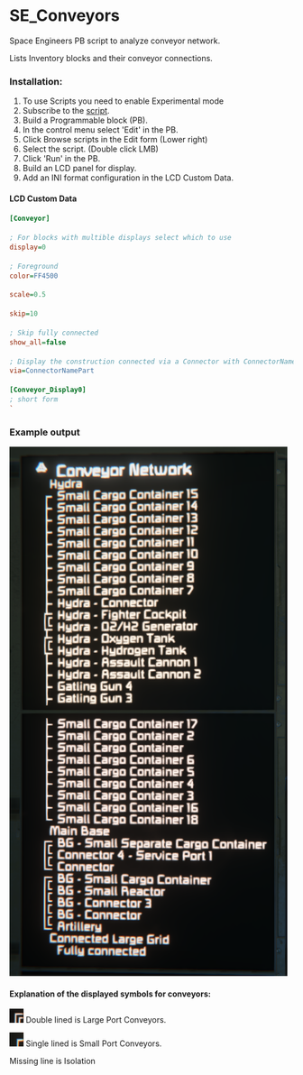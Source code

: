 # SE_Conveyors
Space Engineers PB script to analyze conveyor network.

Lists Inventory blocks and their conveyor connections.

### Installation:

1. To use Scripts you need to enable Experimental mode
2. Subscribe to the [script](https://steamcommunity.com/sharedfiles/filedetails/?id=2939076864).
3. Build a Programmable block (PB).
4. In the control menu select 'Edit' in the PB.
5. Click Browse scripts in the Edit form (Lower right)
6. Select the script. (Double click LMB)
7. Click 'Run' in the PB.
8. Build an LCD panel for display.
9. Add an INI format configuration in the LCD Custom Data.

#### LCD Custom Data
```ini
[Conveyor]

; For blocks with multible displays select which to use
display=0

; Foreground
color=FF4500

scale=0.5

skip=10

; Skip fully connected
show_all=false

; Display the construction connected via a Connector with ConnectorNamePart in the name
via=ConnectorNamePart

[Conveyor_Display0]
; short form
`
```

### Example output

![Test Grid Output](TestGridOutput.png)
#### Explanation of the displayed symbols for conveyors:

![Double](double.png) Double lined is Large Port Conveyors.


![Single](single.png) Single lined is Small Port Conveyors.

Missing line is Isolation


